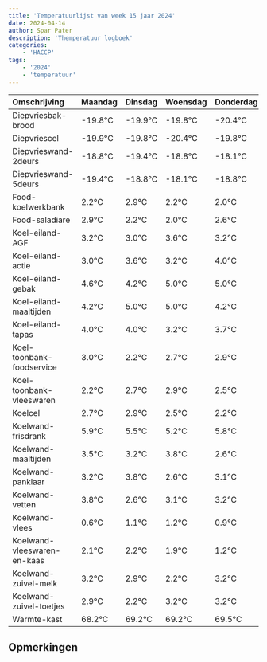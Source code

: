 ```yaml
---
title: 'Temperatuurlijst van week 15 jaar 2024'
date: 2024-04-14
author: Spar Pater
description: 'Themperatuur logboek'
categories:
    - 'HACCP'
tags:
    - '2024'
    - 'temperatuur'
---
```

|Omschrijving|Maandag|Dinsdag|Woensdag|Donderdag|Vrijdag|Zaterdag|Zondag|
|:---|:---|:---|:---|:---|:---|:---|:---|
|Diepvriesbak-brood|-19.8°C|-19.9°C|-19.8°C|-20.4°C|-19.8°C|-19.1°C|-19.8°C|
|Diepvriescel|-19.9°C|-19.8°C|-20.4°C|-19.8°C|-19.1°C|-19.8°C|-20.0°C|
|Diepvrieswand-2deurs|-18.8°C|-19.4°C|-18.8°C|-18.1°C|-18.8°C|-19.0°C|-18.4°C|
|Diepvrieswand-5deurs|-19.4°C|-18.8°C|-18.1°C|-18.8°C|-19.0°C|-18.4°C|-18.8°C|
|Food-koelwerkbank|2.2°C|2.9°C|2.2°C|2.0°C|2.6°C|2.2°C|3.0°C|
|Food-saladiare|2.9°C|2.2°C|2.0°C|2.6°C|2.2°C|3.0°C|3.0°C|
|Koel-eiland-AGF|3.2°C|3.0°C|3.6°C|3.2°C|4.0°C|4.0°C|3.2°C|
|Koel-eiland-actie|3.0°C|3.6°C|3.2°C|4.0°C|4.0°C|3.2°C|3.7°C|
|Koel-eiland-gebak|4.6°C|4.2°C|5.0°C|5.0°C|4.2°C|4.7°C|4.9°C|
|Koel-eiland-maaltijden|4.2°C|5.0°C|5.0°C|4.2°C|4.7°C|4.9°C|4.5°C|
|Koel-eiland-tapas|4.0°C|4.0°C|3.2°C|3.7°C|3.9°C|3.5°C|3.2°C|
|Koel-toonbank-foodservice|3.0°C|2.2°C|2.7°C|2.9°C|2.5°C|2.2°C|2.8°C|
|Koel-toonbank-vleeswaren|2.2°C|2.7°C|2.9°C|2.5°C|2.2°C|2.8°C|1.6°C|
|Koelcel|2.7°C|2.9°C|2.5°C|2.2°C|2.8°C|1.6°C|2.1°C|
|Koelwand-frisdrank|5.9°C|5.5°C|5.2°C|5.8°C|4.6°C|5.1°C|5.2°C|
|Koelwand-maaltijden|3.5°C|3.2°C|3.8°C|2.6°C|3.1°C|3.2°C|2.9°C|
|Koelwand-panklaar|3.2°C|3.8°C|2.6°C|3.1°C|3.2°C|2.9°C|2.2°C|
|Koelwand-vetten|3.8°C|2.6°C|3.1°C|3.2°C|2.9°C|2.2°C|3.2°C|
|Koelwand-vlees|0.6°C|1.1°C|1.2°C|0.9°C|0.2°C|1.2°C|1.2°C|
|Koelwand-vleeswaren-en-kaas|2.1°C|2.2°C|1.9°C|1.2°C|2.2°C|2.2°C|2.5°C|
|Koelwand-zuivel-melk|3.2°C|2.9°C|2.2°C|3.2°C|3.2°C|3.5°C|3.0°C|
|Koelwand-zuivel-toetjes|2.9°C|2.2°C|3.2°C|3.2°C|3.5°C|3.0°C|2.6°C|
|Warmte-kast|68.2°C|69.2°C|69.2°C|69.5°C|69.0°C|68.6°C|69.7°C|

## Opmerkingen


